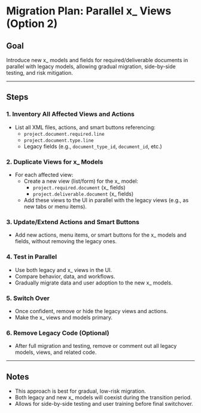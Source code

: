 # Migration Plan: Parallel x_ Views (Option 2)

## Goal
Introduce new x_ models and fields for required/deliverable documents in parallel with legacy models, allowing gradual migration, side-by-side testing, and risk mitigation.

---

## Steps

### 1. Inventory All Affected Views and Actions
- List all XML files, actions, and smart buttons referencing:
  - `project.document.required.line`
  - `project.document.type.line`
  - Legacy fields (e.g., `document_type_id`, `document_id`, etc.)

### 2. Duplicate Views for x_ Models
- For each affected view:
  - Create a new view (list/form) for the x_ model:
    - `project.required.document` (x_ fields)
    - `project.deliverable.document` (x_ fields)
  - Add these views to the UI in parallel with the legacy views (e.g., as new tabs or menu items).

### 3. Update/Extend Actions and Smart Buttons
- Add new actions, menu items, or smart buttons for the x_ models and fields, without removing the legacy ones.

### 4. Test in Parallel
- Use both legacy and x_ views in the UI.
- Compare behavior, data, and workflows.
- Gradually migrate data and user adoption to the new x_ models.

### 5. Switch Over
- Once confident, remove or hide the legacy views and actions.
- Make the x_ views and models primary.

### 6. Remove Legacy Code (Optional)
- After full migration and testing, remove or comment out all legacy models, views, and related code.

---

## Notes
- This approach is best for gradual, low-risk migration.
- Both legacy and new x_ models will coexist during the transition period.
- Allows for side-by-side testing and user training before final switchover.